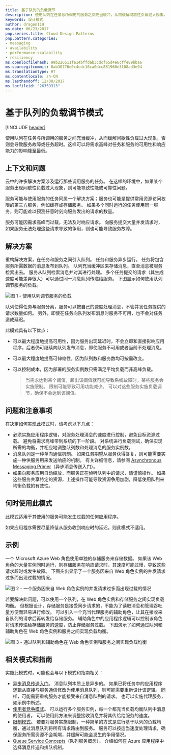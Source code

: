 ```yaml
---
title: 基于队列的负载调节
description: 使用队列在任务与所调用的服务之间充当缓冲，从而缓解间歇性负载过大现象。
keywords: 设计模式
author: dragon119
ms.date: 06/23/2017
pnp.series.title: Cloud Design Patterns
pnp.pattern.categories:
- messaging
- availability
- performance-scalability
- resiliency
ms.openlocfilehash: 99b226511fe14bffdab3cdcf65d4e6cffe89bba6
ms.sourcegitcommit: 8ab30776e0c4cdc16ca0dcc881960e3108ad3e94
ms.translationtype: HT
ms.contentlocale: zh-CN
ms.lasthandoff: 12/08/2017
ms.locfileid: "26359313"
---
```

# <a name="queue-based-load-leveling-pattern"></a>基于队列的负载调节模式

[!INCLUDE [header](../_includes/header.md)]

使用队列在任务与所调用的服务之间充当缓冲，从而缓解间歇性负载过大现象，否则会导致服务故障或任务超时。这样可以将需求高峰对任务和服务的可用性和响应能力的影响降至最低。

## <a name="context-and-problem"></a>上下文和问题

云中的许多解决方案涉及运行那些调用服务的任务。 在这样的环境中，如果某个服务出现间歇性负载过大现象，则可能导致性能或可靠性问题。

服务可能与使用服务的任务同属一个解决方案；服务也可能是提供常用资源访问权限的第三方服务，例如缓存或存储服务。 如果多个同时运行的任务使用同一服务，则可能难以预测任意时刻向服务发出的请求的数量。

服务可能因需求高峰而过载，无法及时响应请求。 向服务提交大量并发请求时，如果服务无法处理这些请求导致的争用，则也可能导致服务故障。

## <a name="solution"></a>解决方案

重构解决方案，在任务和服务之间引入队列。 任务和服务异步运行。 任务将包含服务所需数据的消息发布到队列。 队列充当缓冲区来存储消息，直至消息被服务检索出去。 服务从队列检索消息并对其进行处理。 多个任务提交的请求（其生成速度可能差异很大）可以通过同一消息队列传递给服务。 下图显示如何使用队列调节服务的负载。

![图 1 - 使用队列调节服务的负载](./_images/queue-based-load-leveling-pattern.png)

队列使得任务与服务分离，服务可以按自己的速度处理消息，不管并发任务提供的请求数量如何。 另外，即使在任务向队列发布消息时服务不可用，也不会对任务造成延迟。

此模式具有以下优点：

- 可以最大程度地提高可用性，因为服务出现延迟时，不会立即和直接影响应用程序，后者仍可继续向队列发布消息，即使服务不可用或者当前不处理消息。
- 可以最大程度地提高可伸缩性，因为队列数和服务数均可按需改变。
- 可以控制成本，因为部署的服务实例数只需满足平均负载而非高峰负载。

    >  当需求达到某个阈值，超出该阈值就可能导致系统故障时，某些服务会实施限制。 限制可能导致可用功能减少。 可以对这些服务实施负载调节，确保不会达到该阈值。

## <a name="issues-and-considerations"></a>问题和注意事项

在决定如何实现此模式时，请考虑以下几点：

- 必须实施应用程序逻辑，对服务处理消息的速度进行控制，避免目标资源过载。 避免将需求高峰带到系统的下一阶段。 对系统进行负载测试，确保实现所需的均衡，并相应地调整队列数和处理消息的服务实例数。
- 消息队列是一种单向通信机制。 如果任务期望从服务获得答复，则可能需要实施一种供服务用来发送响应的机制。 有关详细信息，请参阅 [Asynchronous Messaging Primer](https://msdn.microsoft.com/library/dn589781.aspx)（异步消息传送入门）。
- 如果向服务应用自动缩放，而服务正在侦听队列中的请求，请谨慎操作。 如果这些服务共享特定的资源，上述操作可能导致资源争用加剧，降低使用队列来均衡负载的有效性。

## <a name="when-to-use-this-pattern"></a>何时使用此模式

此模式适用于其使用的服务可能发生过载的任何应用程序。

如果应用程序需要尽量降低从服务收到响应时的延迟，则此模式不适用。

## <a name="example"></a>示例

一个 Microsoft Azure Web 角色使用单独的存储服务来存储数据。 如果该 Web 角色的大量实例同时运行，则存储服务在响应请求时，其速度可能过慢，导致这些请求超时或发生故障。 下图突出显示了一个服务因来自 Web 角色实例的并发请求过多而出现过载的情况。

![图 2 - 一个服务因来自 Web 角色实例的并发请求过多而出现过载的情况](./_images/queue-based-load-leveling-overwhelmed.png)


若要解决此问题，可以使用一个队列，在 Web 角色实例和存储服务之间实现负载均衡。 但根据设计，存储服务是接受同步请求的，不能为了读取消息和管理吞吐量方便而轻易进行修改。 可以引入一个充当代理服务的辅助角色，让其在接收来自队列的请求后再转发给存储服务。 辅助角色中的应用程序逻辑可以控制该角色将请求传递给存储服务的速度，防止存储服务过载。 下图演示了如何通过队列和辅助角色在 Web 角色实例和服务之间实现负载均衡。

![图 3 - 通过队列和辅助角色在 Web 角色实例和服务之间实现负载均衡](./_images/queue-based-load-leveling-worker-role.png)

## <a name="related-patterns-and-guidance"></a>相关模式和指南

实施此模式时，可能也会与以下模式和指南相关：

- [异步消息传送入门](https://msdn.microsoft.com/library/dn589781.aspx)。 消息队列本质上是异步的。 如果已将任务中的应用程序逻辑从直接与服务通信修改为使用消息队列，则可能需要重新设计该逻辑。 同样，可能需要重构服务才能接受来自消息队列的请求。 也可以实施代理服务，如示例中所述。
- [使用者竞争模式](competing-consumers.md)。 可以运行多个服务实例，每一个都充当负载均衡队列中消息的使用者。 可以使用此方法来调整接收消息并将其传给给服务的速度。
- [限制模式](throttling.md)。 若要对服务实施限制，一种简单的方式是进行基于队列的负载均衡，通过消息队列将所有请求路由到服务。 服务可以按适当速度处理请求，确保服务所需资源不会耗竭，并缓解可能会发生的争用情况。
- [Queue Service Concepts](https://msdn.microsoft.com/library/azure/dd179353.aspx)（队列服务概念）。 介绍如何在 Azure 应用程序中选择消息传送和排队机制。
